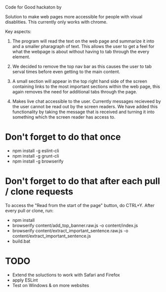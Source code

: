 Code for Good hackaton by 

Solution to make web pages more accessible for people with visual disablities. This currently only works with chrome. 

Key aspects:

1. The program will read the text on the web page and summarize it into and a smaller pharagraph of text. This allows the user to get a feel for what the webpage is about without having to tab through the every element.

2. We decided to remove the top nav bar as this causes the user to tab serval times before even getting to the main content. 

3. A small section will appear in the top right hand side of the screen containing links to the most important sections within the web page, this again removes the need for additional tabs through the page.

4. Makes live chat accessible to the user. Currently messages recieveed by the user cannot be read out by the screen readers. We have added this functionality by taking the message that is received and turning it into something which the screen reader has access to.

# Don't forget to do that once
 - npm install -g eslint-cli
 - npm install -g grunt-cli
 - npm install -g browserify

# Don't forget to do that after each pull / clone requests
To access the "Read from the start of the page" button, do CTRL+Y.
After every pull or clone, run:
 - npm install
 - browserify content/add_top_banner.raw.js -o content/index.js
 - browserify content/extract_important_sentence.raw.js -o content/extract_important_sentence.js
 - build.bat

# TODO
 - Extend the soluctions to work with Safari and Firefox
 - apply ESLint
 - Test on Windows & on more websites